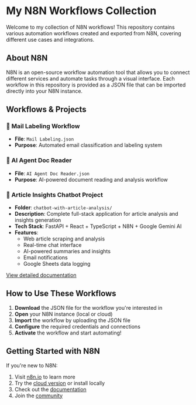 # My N8N Workflows Collection

Welcome to my collection of N8N workflows! This repository contains various automation workflows created and exported from N8N, covering different use cases and integrations.

## About N8N

N8N is an open-source workflow automation tool that allows you to connect different services and automate tasks through a visual interface. Each workflow in this repository is provided as a JSON file that can be imported directly into your N8N instance.

## Workflows & Projects

### 📧 Mail Labeling Workflow
- **File**: `Mail Labeling.json`
- **Purpose**: Automated email classification and labeling system

### 📖 AI Agent Doc Reader
- **File**: `AI Agent Doc Reader.json`  
- **Purpose**: AI-powered document reading and analysis workflow

### 🤖 Article Insights Chatbot Project
- **Folder**: `chatbot-with-article-analysis/`
- **Description**: Complete full-stack application for article analysis and insights generation
- **Tech Stack**: FastAPI + React + TypeScript + N8N + Google Gemini AI
- **Features**: 
  - Web article scraping and analysis
  - Real-time chat interface
  - AI-powered summaries and insights
  - Email notifications
  - Google Sheets data logging

[View detailed documentation](./chatbot-with-article-analysis/README.md)

## How to Use These Workflows

1. **Download** the JSON file for the workflow you're interested in
2. **Open** your N8N instance (local or cloud)
3. **Import** the workflow by uploading the JSON file
4. **Configure** the required credentials and connections
5. **Activate** the workflow and start automating!

## Getting Started with N8N

If you're new to N8N:
1. Visit [n8n.io](https://n8n.io) to learn more
2. Try the [cloud version](https://app.n8n.cloud) or install locally
3. Check out the [documentation](https://docs.n8n.io)
4. Join the [community](https://community.n8n.io)
